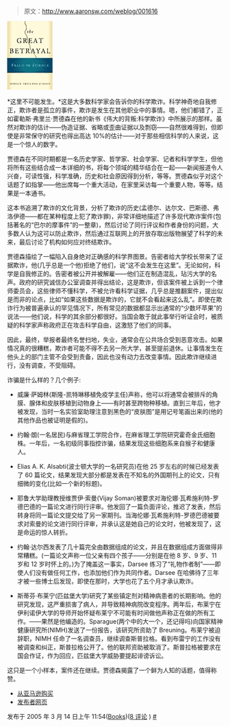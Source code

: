 # 

> 原文：<http://www.aaronsw.com/weblog/001616>

[![](img/d4b83248a18dfa81466f7481479944aa.png)](http://images.amazon.cimg/P/0151008779.01._SCLZZZZZZZ_.jpg)

*这里不可能发生。*这是大多数科学家会告诉你的科学欺诈。科学神奇地自我修正，欺诈者是孤立的事件，欺诈是发生在其他职业中的事情。嗯，他们都错了，正如霍勒斯·弗里兰·贾德森在他的新书《伟大的背叛:科学欺诈》中所展示的那样。虽然对欺诈的估计——伪造证据、省略或歪曲证据以及剽窃——自然很难得到，但即使是非常保守的研究也得出高达 10%的估计——对于那些相信科学的人来说，这是一个惊人的数字。

贾德森在不同时期都是一名历史学家、哲学家、社会学家、记者和科学学生，但他将所有这些结合成一本详细的书，将每个领域的精华结合在一起——新闻报道令人兴奋，可读性强，科学准确，历史和社会原因得到分析，等等。贾德森似乎对这个话题了如指掌——他出席每一个重大活动，在家里采访每一个重要人物，等等。结果是一本通书。

这本书追溯了欺诈的文化背景，分析了欺诈的历史(孟德尔、达尔文、巴斯德、弗洛伊德——都在某种程度上犯了欺诈罪)，非常详细地描述了许多现代欺诈案件(包括著名的“巴尔的摩事件”的一整章)，然后讨论了同行评议和作者身份的问题，大多数人认为这可以防止欺诈，然后通过互联网上的开放存取出版物展望了科学的未来，最后讨论了机构如何应对终结欺诈。

贾德森描绘了一幅陷入自身绝对正确感的科学界图景。告密者给大学校长带来了证据欺诈，他(几乎总是一个他)拒绝了他们，说“这不会发生在这里”。无论如何，科学是自我修正的。告密者被公开并被解雇——他们正在制造混乱，玷污大学的名声。政府的研究诚信办公室调查并得出结论，这是欺诈，但该案件被上诉到一个律师委员会，这些律师不懂科学，不被允许看科学证据，几乎总是推翻案件，提出似是而非的论点，比如“如果这些数据是欺诈的，它就不会看起来这么乱”。即使在欺诈行为被普遍承认的罕见情况下，所有常见的数据都显示出通常的“少数坏苹果”的说法——他们说，科学的其余部分都很好。当国会敢于就此事举行听证会时，被质疑的科学家声称政府正在攻击科学自由，这激怒了他们的同事。

因此，最终，举报者最终名誉扫地，失业，通常会在公共场合受到恶意攻击。如果情况真的很糟糕，欺诈者可能不得不去另一所大学，甚至提前退休。让事情发生在他头上的部门主管不会受到责备，因此也没有动力去改变事情。因此欺诈继续进行，没有调查，不受阻碍。

诈骗是什么样的？几个例子:

*   威廉·萨姆林(斯隆-凯特琳移植免疫学主任)声称，他可以将通常会被排斥的角膜、腺体和皮肤移植到动物身上——有时甚至跨物种移植。直到三年后，他才被发现，当时一名实验室助理注意到黑色的“皮肤图”是用记号笔画出来的(他的其他作品也被证明是假的)。

*   约翰·朗(一名居民)与麻省理工学院合作，在麻省理工学院研究霍奇金氏细胞株。一年后，一名初级同事指控诈骗，结果发现这些细胞系来自猴子和健康人。

*   Elias A. K. Alsabti(波士顿大学的一名研究员)在他 25 岁左右的时候已经发表了 60 篇论文，结果发现大部分都是发表在不知名的外国期刊上的论文，只有细微的变化(比如一个新的标题)。

*   耶鲁大学助理教授维贾伊·索曼(Vijay Soman)被要求对海伦娜·瓦希施利特-罗德巴德的一篇论文进行同行评审。他发回了一篇负面评论，推迟了发表，然后转身将同一篇论文提交给了另一家期刊。当海伦娜·瓦希施利特-罗德巴德被要求对索曼的论文进行同行评审，并承认这是她自己的论文时，他被发现了，这是命运的惊人转折。

*   约翰·达尔西发表了几十篇完全由数据组成的论文，并且在数据组成方面做得非常糟糕。(一篇论文声称一位父亲有四个孩子——分别是在他 8 岁、9 岁、11 岁和 12 岁时怀上的。)为了掩盖这一事实，Darsee 练习了“礼物作者制”——即使人们没有做任何工作，也添加他们作为共同作者。Darsee 在哈佛待了三年才被一些博士后发现，即使在那时，大学也花了五个月才承认欺诈。

*   斯蒂芬·布莱宁(匹兹堡大学)研究了某些镇定剂对精神病患者的长期影响。他的研究发现，这严重损害了病人，并导致精神病院改变程序。两年后，布莱宁在伊利诺伊大学的导师开始怀疑布莱宁不可能有时间做他声称正在做的所有工作。——果然是他编造的。Sparague(两个中的大一个，还记得吗)向国家精神健康研究所(NIMH)发送了一份报告，该研究所资助了 Breuning。布莱宁被迫辞职，NIMH 任命了一名调查员，继续调查斯普拉格。看到布雷宁的工作没有被调查和纠正，斯普拉格公开了。他的联邦资助被取消了。斯普拉格被要求在国会作证，作为回应，匹兹堡大学威胁要提起诽谤诉讼。

这只是一个小样本，案件还在继续。贾德森揭露了一个鲜为人知的话题，值得称赞。

*   [从亚马逊购买](http://www.amazon.com/exec/obidos/ASIN/0151008779/ref=nosim/coolbooks02/)
*   [发布者网页](http://www.harcourtbooks.com/bookcatalogs/bookpages/0151008779.asp)

发布于 2005 年 3 月 14 日上午 11:54([Books](cat_books))([8 评论](#comments) ) [#](001616)

